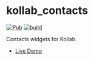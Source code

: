 # kollab_contacts

[![Pub](https://img.shields.io/pub/v/kollab_contacts.svg)](https://pub.dev/packages/kollab_contacts)
[![build](https://github.com/bitmio-labs/kollab_contacts/workflows/Test/badge.svg)](https://github.com/bitmio-labs/kollab_contacts/actions)

Contacts widgets for Kollab.

- [Live Demo](https://bitmio-labs.github.io/kollab_contacts)